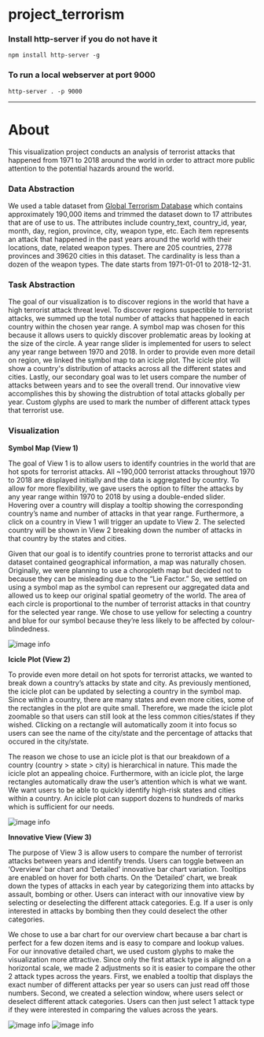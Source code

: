 # project_terrorism

### Install http-server if you do not have it
```npm install http-server -g```

### To run a local webserver at port 9000
```http-server . -p 9000```

***
# About
This visualization project conducts an analysis of terrorist attacks that happened from 1971 to 2018 around the world in order to attract more public attention to the potential hazards around the world. 

### Data Abstraction
We used a table dataset from [Global Terrorism Database](https://gtd.terrorismdata.com/) which contains approximately 190,000 items and trimmed the dataset down to 17 attributes that are of use to us. The attributes include country_text, country_id, year, month, day, region, province, city, weapon type, etc. Each item represents an attack that happened in the past years around the world with their locations, date, related weapon types. There are 205 countries, 2778 provinces and 39620 cities in this dataset. The cardinality is less than a dozen of the weapon types. The date starts from 1971-01-01 to 2018-12-31. 

### Task Abstraction
The goal of our visualization is to discover regions in the world that have a high terrorist attack threat level. To discover regions suspectible to terrorist attacks, we summed up the total number of attacks that happened in each country within the chosen year range. A symbol map was chosen for this because it allows users to quickly discover problematic areas by looking at the size of the circle. A year range slider is implemented for users to select any year range between 1970 and 2018. In order to provide even more detail on region, we linked the symbol map to an icicle plot. The icicle plot will show a country's distribution of attacks across all the different states and cities. Lastly, our secondary goal was to let users compare the number of attacks between years and to see the overall trend. Our innovative view accomplishes this by showing the distrubtion of total attacks globally per year. Custom glyphs are used to mark the number of different attack types that terrorist use.

### Visualization
**Symbol Map (View 1)**
<p>
    The goal of View 1 is to allow users to identify countries in the world that are hot spots for terrorist attacks. All ~190,000 terrorist attacks throughout 1970 to 2018 are displayed initially and the data is aggregated by country. To allow for more flexibility, we gave users the option to filter the attacks by any year range within 1970 to 2018 by using a double-ended slider. Hovering over a country will display a tooltip showing the corresponding country’s name and number of attacks in that year range. Furthermore, a click on a country in View 1 will trigger an update to View 2. The selected country will be shown in View 2 breaking down the number of attacks in that country by the states and cities.
    
   Given that our goal is to identify countries prone to terrorist attacks and our dataset contained geographical information, a map was naturally chosen. Originally, we were planning to use a choropleth map but decided not to because they can be misleading due to the “Lie Factor.” So, we settled on using a symbol map as the symbol can represent our aggregated data and allowed us to keep our original spatial geometry of the world. The area of each circle is proportional to the number of terrorist attacks in that country for the selected year range. We chose to use yellow for selecting a country and blue for our symbol because they’re less likely to be affected by colour-blindedness.

![image info](./screenshots/map.png)

**Icicle Plot (View 2)**
<p>
    To provide even more detail on hot spots for terrorist attacks, we wanted to break down a country’s attacks by state and city. As previously mentioned, the icicle plot can be updated by selecting a country in the symbol map. Since within a country, there are many states and even more cities, some of the rectangles in the plot are quite small. Therefore, we made the icicle plot zoomable so that users can still look at the less common cities/states if they wished. Clicking on a rectangle will automatically zoom it into focus so users can see the name of the city/state and the percentage of attacks that occured in the city/state.
   
   The reason we chose to use an icicle plot is that our breakdown of a country (country > state > city) is hierarchical in nature. This made the icicle plot an appealing choice. Furthermore, with an icicle plot, the large rectangles automatically draw the user’s attention which is what we want. We want users to be able to quickly identify high-risk states and cities within a country. An icicle plot can support dozens to hundreds of marks which is sufficient for our needs.
          
![image info](./screenshots/icicle.png)

**Innovative View (View 3)**
<p>
    The purpose of View 3 is allow users to compare the number of terrorist attacks between years and identify trends. Users can toggle between an ‘Overview’ bar chart and ‘Detailed’ innovative bar chart variation. Tooltips are enabled on hover for both charts. On the ‘Detailed’ chart, we break down the types of attacks in each year by categorizing them into attacks by assault, bombing or other. Users can interact with our innovative view by selecting or deselecting the different attack categories. E.g. If a user is only interested in attacks by bombing then they could deselect the other categories.
   
   We chose to use a bar chart for our overview chart because a bar chart is perfect for a few dozen items and is easy to compare and lookup values. For our innovative detailed chart, we used custom glyphs to make the visualization more attractive. Since only the first attack type is aligned on a horizontal scale, we made 2 adjustments so it is easier to compare the other 2 attack types across the years. First, we enabled a tooltip that displays the exact number of different attacks per year so users can just read off those numbers. Second, we created a selection window, where users select or deselect different attack categories. Users can then just select 1 attack type if they were interested in comparing the values across the years.

![image info](./screenshots/overview.png)
![image info](./screenshots/detailed.png)

